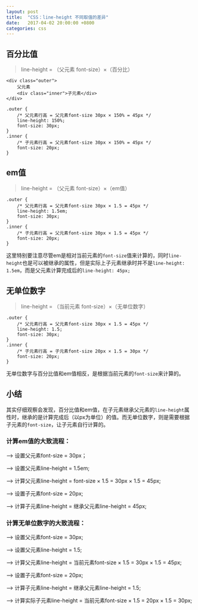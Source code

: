 ```yaml
---
layout: post
title:  "CSS：line-height 不同取值的差异"
date:   2017-04-02 20:00:00 +0800
categories: css
---
```


## 百分比值

> line-height = （父元素 font-size）×（百分比）

```
<div class="outer">
    父元素
    <div class="inner">子元素</div>
</div>
```

```
.outer {
    /* 父元素行高 = 父元素font-size 30px × 150% = 45px */
    line-height: 150%;
    font-size: 30px;
}
.inner {
    /* 子元素行高 = 父元素font-size 30px × 150% = 45px */
    font-size: 20px; 
}
```

## em值

> line-height = （父元素 font-size）×（em值）

```
.outer {
    /* 父元素行高 = 父元素font-size 30px × 1.5 = 45px */
    line-height: 1.5em;
    font-size: 30px;
}
.inner {
    /* 子元素行高 = 父元素font-size 30px × 1.5 = 45px */
    font-size: 20px;
}
```

这里特别要注意尽管em是相对当前元素的`font-size`值来计算的，同时`line-height`也是可以被继承的属性，但是实际上子元素继承时并不是`line-height: 1.5em`，而是父元素计算完成后的`line-height: 45px;`

## 无单位数字

> line-height = （当前元素 font-size）×（无单位数字）

```
.outer {
    /* 父元素行高 = 父元素font-size 30px × 1.5 = 45px */
    line-height: 1.5;
    font-size: 30px;
}
.inner {
    /* 子元素行高 = 子元素font-size 20px × 1.5 = 30px */
    font-size: 20px;
}
```

无单位数字与百分比值和em值相反，是根据当前元素的`font-size`来计算的。

## 小结

其实仔细观察会发现，百分比值和em值，在子元素继承父元素的`line-height`属性时，继承的是计算完成后（以px为单位）的值。而无单位数字，则是需要根据子元素的`font-size`，让子元素自行计算的。

### 计算em值的大致流程：

 --&gt; 设置父元素font-size = 30px；

 --&gt; 设置父元素line-height = 1.5em;

 --&gt; 计算父元素line-height =  font-size × 1.5 = 30px × 1.5 = 45px; 

 --&gt; 设置子元素font-size = 20px;

 --&gt; 计算子元素line-height = 继承父元素line-height = 45px; 

### 计算无单位数字的大致流程：

--&gt; 设置父元素font-size = 30px;

--&gt; 设置父元素line-height = 1.5;

--&gt; 计算父元素line-height = 当前元素font-size × 1.5 = 30px × 1.5 = 45px;

--&gt; 设置子元素font-size = 20px;

--&gt; 计算子元素line-height = 继承父元素line-height = 1.5;

--&gt; 计算实际子元素line-height = 当前元素font-size × 1.5 = 20px × 1.5 = 30px;

